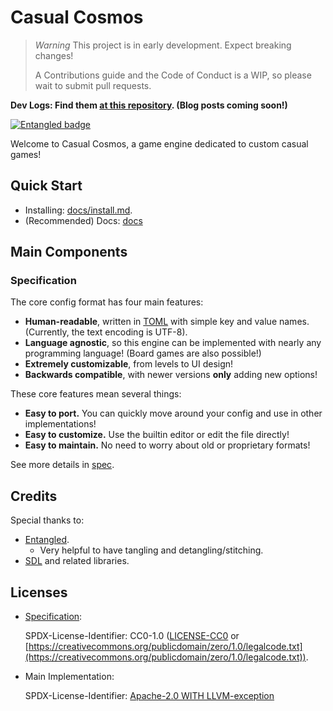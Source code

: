 # Casual Cosmos

> *Warning*
> This project is in early development.
> Expect breaking changes!
>
> A Contributions guide and the Code of Conduct is a WIP, so please
> wait to submit pull requests.


**Dev Logs: Find them [at this repository](https://github.com/oscar-benderstone/casual_cosmos_dev_logs.git). (Blog posts coming soon!)**

[![Entangled badge](https://img.shields.io/badge/entangled-Use%20the%20source!-%2300aeff)](https://entangled.github.io/)

Welcome to Casual Cosmos, a game engine dedicated to custom casual games!

## Quick Start
- Installing: [docs/install.md](docs/install.md).
- (Recommended) Docs: [docs](./docs)

## Main Components

### Specification

The core config format has four main features:

- **Human-readable**, written in [TOML](https://toml.io/en/) with simple
  key and value names. (Currently, the text encoding is UTF-8).
- **Language agnostic**, so this engine can be implemented with
  nearly any programming language! (Board games are also possible!)
- **Extremely customizable**, from levels to UI design!
- **Backwards compatible**, with newer versions **only** adding new options!

These core features mean several things:

- **Easy to port.** You can quickly move around
  your config and use in other implementations!
- **Easy to customize.** Use the builtin editor
  or edit the file directly!
- **Easy to maintain.** No need to worry about old
  or proprietary formats!

See more details in [spec](./docs/spec/README.md).

## Credits
Special thanks to:

- [Entangled](https://github.com/entangled/entangled.py/).
  - Very helpful to have tangling and detangling/stitching.
- [SDL](https://github.com/libsdl-org/SDL) and related libraries.


## Licenses

- [Specification](docs/spec):

  SPDX-License-Identifier: CC0-1.0 ([LICENSE-CC0](LICENSE-CC0) or [https://creativecommons.org/publicdomain/zero/1.0/legalcode.txt](https://creativecommons.org/publicdomain/zero/1.0/legalcode.txt)).

- Main Implementation:

  SPDX-License-Identifier: [Apache-2.0 WITH LLVM-exception](LICENSE-Apache-2.0_WITH_LLVM-exception.md)

